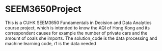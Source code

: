 # SEEM3650Project
This is a CUHK SEEM3650 Fundamentals in Decision and Data Analytics course project, which is intended to know the AQI of Hong Kong and its correspondent causes for example the number of private cars and the amount of coals she imports.
The solution_code is the data processing and machine learning code, r1 is the data needed
